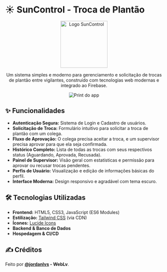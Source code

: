 # ☀️ SunControl - Troca de Plantão

<p align="center">
  <img src="https://i.postimg.cc/V6HS85m6/SUN-CONTROL-removebg.png" alt="Logo SunControl" width="150">
</p>

<p align="center">
  Um sistema simples e moderno para gerenciamento e solicitação de trocas de plantão entre vigilantes, construído com tecnologias web modernas e integrado ao Firebase.
</p>

<p align="center">
  <img src="https://i.imgur.com/uLNVxOw.jpeg" alt="Print do app">
</p>

## ✨ Funcionalidades

* **Autenticação Segura:** Sistema de Login e Cadastro de usuários.
* **Solicitação de Troca:** Formulário intuitivo para solicitar a troca de plantão com um colega.
* **Fluxo de Aprovação:** O colega precisa aceitar a troca, e um supervisor precisa aprovar para que ela seja confirmada.
* **Histórico Completo:** Lista de todas as trocas com seus respectivos status (Aguardando, Aprovada, Recusada).
* **Painel de Supervisor:** Visão geral com estatísticas e permissão para aprovar ou recusar trocas pendentes.
* **Perfis de Usuário:** Visualização e edição de informações básicas do perfil.
* **Interface Moderna:** Design responsivo e agradável com tema escuro.

## 🛠️ Tecnologias Utilizadas

* **Frontend:** HTML5, CSS3, JavaScript (ES6 Modules)
* **Estilização:** [Tailwind CSS](https://tailwindcss.com/) (via CDN)
* **Ícones:** [Lucide Icons](https://lucide.dev/)
* **Backend & Banco de Dados**
* **Hospedagem & CI/CD**

## ✍️ Créditos

Feito por **[@jordanlvs](https://instagram.com/jordanlvs) - WebLv**.

